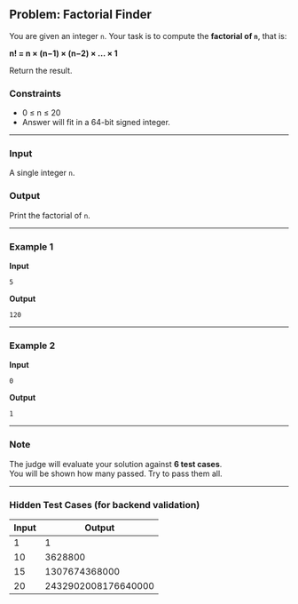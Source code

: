 ## Problem: Factorial Finder

You are given an integer `n`. Your task is to compute the **factorial of `n`**, that is:

**n! = n × (n−1) × (n−2) × ... × 1**

Return the result.

### Constraints
- 0 ≤ n ≤ 20  
- Answer will fit in a 64-bit signed integer.

---

### Input

A single integer `n`.

### Output

Print the factorial of `n`.

---

### Example 1

**Input**
```
5
```

**Output**
```
120
```

---

### Example 2

**Input**
```
0
```

**Output**
```
1
```

---

### Note

The judge will evaluate your solution against **6 test cases**.  
You will be shown how many passed. Try to pass them all.

---

### Hidden Test Cases (for backend validation)

| Input | Output         |
|-------|----------------|
| 1     | 1              |
| 10    | 3628800        |
| 15    | 1307674368000  |
| 20    | 2432902008176640000 |
